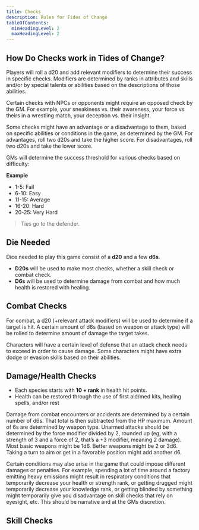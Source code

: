 ```yaml
---
title: Checks
description: Rules for Tides of Change
tableOfContents:
  minHeadingLevel: 2
  maxHeadingLevel: 2
---
```


## How Do Checks work in Tides of Change?
Players will roll a d20 and add relevant modifiers to determine their success in specific checks. Modifiers are determined by ranks in attributes and skills and/or by special talents or abilities based on the descriptions of those abilities.

Certain checks with NPCs or opponents might require an opposed check by the GM. For example, your sneakiness vs. their awareness, your force vs theirs in a wrestling match, your deception vs. their insight.

Some checks might have an advantage or a disadvantage to them, based on specific abilities or conditions in the game, as determined by the GM. For advantages, roll two d20s and take the higher score. For disadvantages, roll two d20s and take the lower score.

GMs will determine the success threshold for various checks based on difficulty:

**Example**
- 1-5: Fail
- 6-10: Easy
- 11-15: Average
- 16-20: Hard
- 20-25: Very Hard

> Ties go to the defender.

## Die Needed
Dice needed to play this game consist of a **d20** and a few **d6s**. 
- **D20s** will be used to make most checks, whether a skill check or combat check. 
- **D6s** will be used to determine damage from combat and how much health is restored with healing. 

## Combat Checks
For combat, a d20 (+relevant attack modifiers) will be used to determine if a target is hit. A certain amount of d6s (based on weapon or attack type) will be rolled to determine amount of damage the target takes. 

Characters will have a certain level of defense that an attack check needs to exceed in order to cause damage.  Some characters might have extra dodge or evasion skills based on their abilities. 


## Damage/Health Checks
- Each species starts with **10 + rank** in health hit points.
- Health can be restored through the use of first aid/med kits, healing spells, and/or rest

Damage from combat encounters or accidents are determined by a certain number of d6s. That total is then subtracted from the HP maximum. Amount of 6s are determined by weapon type. Unarmed attacks should be determined by the force modifier divided by 2, rounded up (eg, with a strength of 3 and a force of 2, that’s a +3 modifier, meaning 2 damage). Most basic weapons might be 1d6. Better weapons might be 2 or 3d6. Taking a turn to aim or get in a favorable position might add another d6. 

Certain conditions may also arise in the game that could impose different damages or penalties. For example, spending a lot of time around a factory emitting heavy emissions might result in respiratory conditions that temporarily decrease your health or strength rank, or getting drugged might temporarily decrease your knowledge rank, or getting blinded by something might temporarily give you disadvantage on skill checks that rely on eyesight, etc. This should be narrative and at the GMs discretion. 


## Skill Checks
